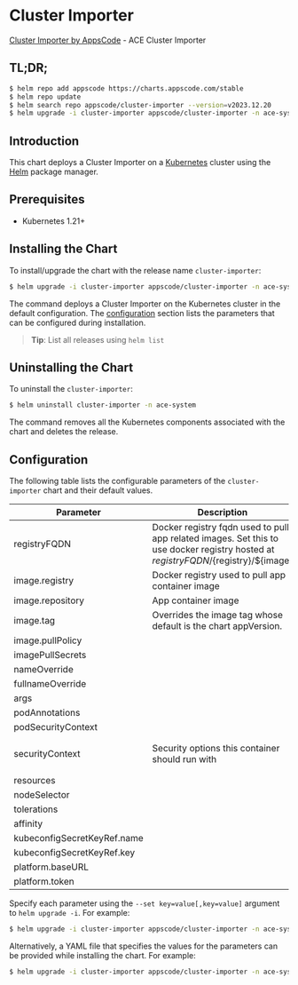 # Cluster Importer

[Cluster Importer by AppsCode](https://github.com/bytebuilders) - ACE Cluster Importer

## TL;DR;

```bash
$ helm repo add appscode https://charts.appscode.com/stable
$ helm repo update
$ helm search repo appscode/cluster-importer --version=v2023.12.20
$ helm upgrade -i cluster-importer appscode/cluster-importer -n ace-system --create-namespace --version=v2023.12.20
```

## Introduction

This chart deploys a Cluster Importer on a [Kubernetes](http://kubernetes.io) cluster using the [Helm](https://helm.sh) package manager.

## Prerequisites

- Kubernetes 1.21+

## Installing the Chart

To install/upgrade the chart with the release name `cluster-importer`:

```bash
$ helm upgrade -i cluster-importer appscode/cluster-importer -n ace-system --create-namespace --version=v2023.12.20
```

The command deploys a Cluster Importer on the Kubernetes cluster in the default configuration. The [configuration](#configuration) section lists the parameters that can be configured during installation.

> **Tip**: List all releases using `helm list`

## Uninstalling the Chart

To uninstall the `cluster-importer`:

```bash
$ helm uninstall cluster-importer -n ace-system
```

The command removes all the Kubernetes components associated with the chart and deletes the release.

## Configuration

The following table lists the configurable parameters of the `cluster-importer` chart and their default values.

|          Parameter          |                                                             Description                                                              |                                                                    Default                                                                     |
|-----------------------------|--------------------------------------------------------------------------------------------------------------------------------------|------------------------------------------------------------------------------------------------------------------------------------------------|
| registryFQDN                | Docker registry fqdn used to pull app related images. Set this to use docker registry hosted at ${registryFQDN}/${registry}/${image} | <code>ghcr.io</code>                                                                                                                           |
| image.registry              | Docker registry used to pull app container image                                                                                     | <code>appscode</code>                                                                                                                          |
| image.repository            | App container image                                                                                                                  | <code>ace</code>                                                                                                                               |
| image.tag                   | Overrides the image tag whose default is the chart appVersion.                                                                       | <code>""</code>                                                                                                                                |
| image.pullPolicy            |                                                                                                                                      | <code>Always</code>                                                                                                                            |
| imagePullSecrets            |                                                                                                                                      | <code>[]</code>                                                                                                                                |
| nameOverride                |                                                                                                                                      | <code>""</code>                                                                                                                                |
| fullnameOverride            |                                                                                                                                      | <code>""</code>                                                                                                                                |
| args                        |                                                                                                                                      | <code>[]</code>                                                                                                                                |
| podAnnotations              |                                                                                                                                      | <code>{}</code>                                                                                                                                |
| podSecurityContext          |                                                                                                                                      | <code>{}</code>                                                                                                                                |
| securityContext             | Security options this container should run with                                                                                      | <code>{"allowPrivilegeEscalation":false,"capabilities":{"drop":["ALL"]},"runAsNonRoot":true,"seccompProfile":{"type":"RuntimeDefault"}}</code> |
| resources                   |                                                                                                                                      | <code>{}</code>                                                                                                                                |
| nodeSelector                |                                                                                                                                      | <code>{}</code>                                                                                                                                |
| tolerations                 |                                                                                                                                      | <code>[]</code>                                                                                                                                |
| affinity                    |                                                                                                                                      | <code>{}</code>                                                                                                                                |
| kubeconfigSecretKeyRef.name |                                                                                                                                      | <code>""</code>                                                                                                                                |
| kubeconfigSecretKeyRef.key  |                                                                                                                                      | <code>""</code>                                                                                                                                |
| platform.baseURL            |                                                                                                                                      | <code>""</code>                                                                                                                                |
| platform.token              |                                                                                                                                      | <code>""</code>                                                                                                                                |


Specify each parameter using the `--set key=value[,key=value]` argument to `helm upgrade -i`. For example:

```bash
$ helm upgrade -i cluster-importer appscode/cluster-importer -n ace-system --create-namespace --version=v2023.12.20 --set registryFQDN=ghcr.io
```

Alternatively, a YAML file that specifies the values for the parameters can be provided while
installing the chart. For example:

```bash
$ helm upgrade -i cluster-importer appscode/cluster-importer -n ace-system --create-namespace --version=v2023.12.20 --values values.yaml
```
